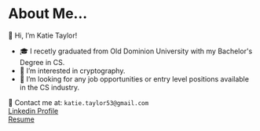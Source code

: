 # About Me...

👋  Hi, I’m Katie Taylor!
- :mortar_board:  I recetly graduated from Old Dominion University with my Bachelor's Degree in CS.
- :jigsaw:  I’m interested in cryptography.
- :pushpin:  I’m looking for any job opportunities or entry level positions available in the CS industry.

:email:  Contact me at: `katie.taylor53@gmail.com` <br/>
[Linkedin Profile](https://www.linkedin.com/in/katie-taylor-cs/) <br/>
[Resume](https://docs.google.com/document/d/e/2PACX-1vRV3uFRwRjNrAAuVmXWFczjeDDVs9BkfQTs-QkTyp9r-DmzX4-v9lsmUh8dh-Wdg4fj9gE5kysKP5d2/pub) <br/>
